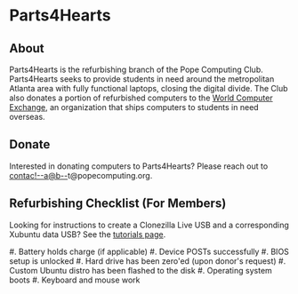<main>

# Parts4Hearts

## About

Parts4Hearts is the refurbishing branch of the Pope
Computing Club. Parts4Hearts seeks to provide students in
need around the metropolitan Atlanta area with fully
functional laptops, closing the digital divide. The Club
also donates a portion of refurbished computers to the
[World Computer
Exchange](https://worldcomputerexchange.org), an
organization that ships computers to students in need
overseas.

## Donate

Interested in donating computers to Parts4Hearts? Please
reach out to <a
href="&#109;&#97;&#105;&#108;&#116;&#111;&#58;%63%6F%6E%74%61%63%74%40%70%6F%70%65%63%6F%6D%70%75%74%69%6E%67%2E%6F%72%67">contac<!--a@b-->t@popec<!--
c@d-->omputin<!--e.f -->g.org</a>.

## Refurbishing Checklist (For Members)

Looking for instructions to create a Clonezilla Live USB and
a corresponding Xubuntu data USB? See the [tutorials
page](/tutorials).

#. Battery holds charge (if applicable)
#. Device POSTs successfully
#. BIOS setup is unlocked
#. Hard drive has been zero'ed (upon donor's request)
#. Custom Ubuntu distro has been flashed to the disk
#. Operating system boots
#. Keyboard and mouse work

</main>

